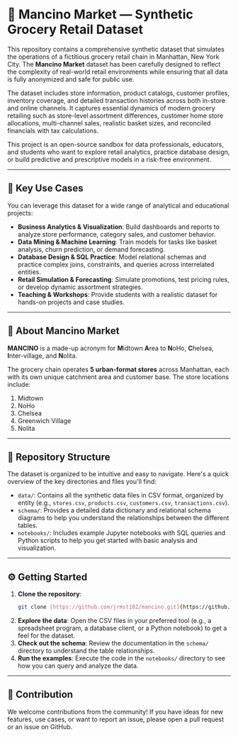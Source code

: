 # 🛒 Mancino Market — Synthetic Grocery Retail Dataset

This repository contains a comprehensive synthetic dataset that simulates the operations of a fictitious grocery retail chain in Manhattan, New York City. The **Mancino Market** dataset has been carefully designed to reflect the complexity of real-world retail environments while ensuring that all data is fully anonymized and safe for public use.

The dataset includes store information, product catalogs, customer profiles, inventory coverage, and detailed transaction histories across both in-store and online channels. It captures essential dynamics of modern grocery retailing such as store-level assortment differences, customer home store allocations, multi-channel sales, realistic basket sizes, and reconciled financials with tax calculations.

This project is an open-source sandbox for data professionals, educators, and students who want to explore retail analytics, practice database design, or build predictive and prescriptive models in a risk-free environment.

---

## 🚀 Key Use Cases

You can leverage this dataset for a wide range of analytical and educational projects:

* **Business Analytics & Visualization**: Build dashboards and reports to analyze store performance, category sales, and customer behavior.
* **Data Mining & Machine Learning**: Train models for tasks like basket analysis, churn prediction, or demand forecasting.
* **Database Design & SQL Practice**: Model relational schemas and practice complex joins, constraints, and queries across interrelated entities.
* **Retail Simulation & Forecasting**: Simulate promotions, test pricing rules, or develop dynamic assortment strategies.
* **Teaching & Workshops**: Provide students with a realistic dataset for hands-on projects and case studies.

---

## 🌆 About Mancino Market

**MANCINO** is a made-up acronym for **M**idtown **A**rea to **N**oHo, **C**helsea, **I**nter-village, and **N**olita.

The grocery chain operates **5 urban-format stores** across Manhattan, each with its own unique catchment area and customer base. The store locations include:

1.  Midtown
2.  NoHo
3.  Chelsea
4.  Greenwich Village
5.  Nolita

---

## 📂 Repository Structure

The dataset is organized to be intuitive and easy to navigate. Here's a quick overview of the key directories and files you'll find:

* `data/`: Contains all the synthetic data files in CSV format, organized by entity (e.g., `stores.csv`, `products.csv`, `customers.csv`, `transactions.csv`).
* `schema/`: Provides a detailed data dictionary and relational schema diagrams to help you understand the relationships between the different tables.
* `notebooks/`: Includes example Jupyter notebooks with SQL queries and Python scripts to help you get started with basic analysis and visualization.

---

## ⚙️ Getting Started

1.  **Clone the repository**:
    ```bash
    git clone [https://github.com/jrmst102/mancino.git](https://github.com/your-username/mancino.git)
    ```
2.  **Explore the data**: Open the CSV files in your preferred tool (e.g., a spreadsheet program, a database client, or a Python notebook) to get a feel for the dataset.
3.  **Check out the schema**: Review the documentation in the `schema/` directory to understand the table relationships.
4.  **Run the examples**: Execute the code in the `notebooks/` directory to see how you can query and analyze the data.

---

## 🤝 Contribution

We welcome contributions from the community! If you have ideas for new features, use cases, or want to report an issue, please open a pull request or an issue on GitHub.
